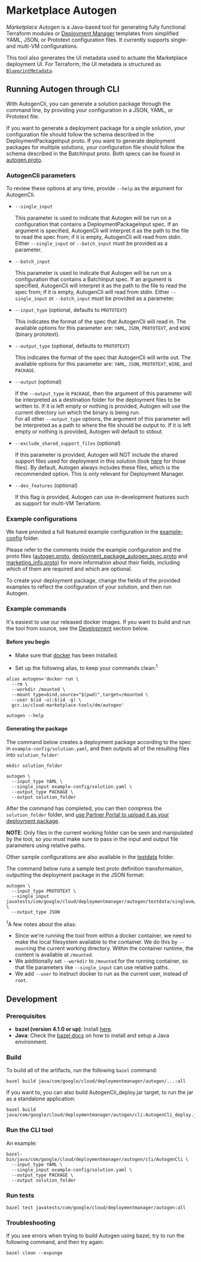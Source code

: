 # Marketplace Autogen

*Marketplace Autogen* is a Java-based tool for generating fully functional
Terraform modules or [Deployment Manager](https://cloud.google.com/deployment-manager/docs/)
templates from simplified YAML, JSON, or Prototext configuration files. It currently supports single- and multi-VM configurations.

This tool also generates the UI metadata used to actuate the Marketplace deployment UI. For Terraform, the UI metadata is structured as [`BlueprintMetadata`](https://pkg.go.dev/github.com/GoogleCloudPlatform/cloud-foundation-toolkit/cli/bpmetadata#BlueprintMetadata).


## Running Autogen through CLI

With AutogenCli, you can generate a solution package through the command line, by providing
your configuration in a JSON, YAML, or Prototext file.

If you want to generate a deployment package for a single solution, your configuration file should follow
the schema described in the DeploymentPackageInput proto. If you want to generate deployment packages for
multiple solutions, your configuration file should follow the schema described in the BatchInput proto.
Both specs can be found in
[autogen.proto](java/com/google/cloud/deploymentmanager/autogen/autogen.proto).

### AutogenCli parameters

To review these options at any time, provide `--help` as the argument for AutogenCli.

* `--single_input`

  This parameter is used to indicate that Autogen will be run on a configuration that contains a DeploymentPackageInput spec. If an argument is specified, AutogenCli will interpret it as the path to the file to read the spec from; if it is empty, AutogenCli will read from stdin. Either `--single_input` or `--batch_input` must be provided as a parameter.

* `--batch_input`

  This parameter is used to indicate that Autogen will be run on a configuration that contains a BatchInput spec. If an argument is specified, AutogenCli will interpret it as the path to the file to read the spec from; if it is empty, AutogenCli will read from stdin. Either `--single_input` or `--batch_input` must be provided as a parameter.

* `--input_type` (optional, defaults to `PROTOTEXT`)

  This indicates the format of the spec that AutogenCli will read in. The available options for this parameter are: `YAML`, `JSON`, `PROTOTEXT`, and `WIRE` (binary prototext).

* `--output_type` (optional, defaults to `PROTOTEXT`)

  This indicates the format of the spec that AutogenCli will write out. The available options for this parameter are: `YAML`, `JSON`, `PROTOTEXT`, `WIRE`, and `PACKAGE`.

* `--output` (optional)

  If the `--output_type` is `PACKAGE`, then the argument of this parameter will be interpreted as a destination folder for the deployment files to be written to. If it is left empty or nothing is provided, Autogen will use the current directory iun which the binary is being run.\
  For all other `--output_type` options, the argument of this parameter will be interpreted as a path to where the file should be output to. If it is left empty or nothing is provided, Autogen will default to stdout.

* `--exclude_shared_support_files` (optional)

  If this parameter is provided, Autogen will NOT include the shared support files used for deployment in this solution (look [here](./java/com/google/cloud/deploymentmanager/autogen/templates/dm/sharedsupport/common) for those files). By default, Autogen always includes these files, which is the recommended option. This is only relevant for Deployment Manager.

* `--dev_features` (optional)

  If this flag is provided, Autogen can use in-development features such as support for multi-VM Terraform.

### Example configurations

We have provided a full featured example configuration in the [example-config](example-config/) folder.

Please refer to the comments inside the example configuration and the proto files ([autogen.proto](./java/com/google/cloud/deploymentmanager/autogen/autogen.proto), [deployment_package_autogen_spec.proto](./java/com/google/cloud/deploymentmanager/autogen/deployment_package_autogen_spec.proto) and [marketing_info.proto](./java/com/google/cloud/deploymentmanager/autogen/marketing_info.proto)) for more information about their fields, including which of them are required and which are optional.

To create your deployment package, change the fields of the provided examples to reflect the configuration of your solution, and then run Autogen.

### Example commands

It's easiest to use our released docker images. If you want to build and run the tool from source, see the [Development](#development) section below.

#### Before you begin

* Make sure that [docker](https://www.docker.com/) has been installed.

* Set up the following alias, to keep your commands clean:<sup>1</sup>

```shell
alias autogen='docker run \
  --rm \
  --workdir /mounted \
  --mount type=bind,source="$(pwd)",target=/mounted \
  --user $(id -u):$(id -g) \
  gcr.io/cloud-marketplace-tools/dm/autogen'

autogen --help
```

#### Generating the package

The command below creates a deployment package according to the spec in `example-config/solution.yaml`, and then outputs all of the resulting files into `solution_folder`:

```shell
mkdir solution_folder

autogen \
  --input_type YAML \
  --single_input example-config/solution.yaml \
  --output_type PACKAGE \
  --output solution_folder
```

After the command has completed, you can then compress the `solution_folder` folder, and
[use Partner Portal to upload it as your deployment package](https://console.cloud.google.com/partner).

**NOTE**: Only files in the current working folder can be seen and manipulated by the tool, so you must make sure to pass in the input and output file parameters using relative paths.

Other sample configurations are also available in the [testdata](javatests/com/google/cloud/deploymentmanager/autogen/testdata) folder.

The command below runs a sample test proto definition transformation, outputting the deployment package in the JSON
format:

```shell
autogen \
  --input_type PROTOTEXT \
  --single_input javatests/com/google/cloud/deploymentmanager/autogen/testdata/singlevm/full_features/input.prototext \
  --output_type JSON
```

<sup>1</sup>A few notes about the alias:
- Since we're running the tool from within a docker container, we need to make the local filesystem available to the container. We do this by `--mount`ing the current working directory. Within the container runtime, the content is available at `/mounted`.
- We additionally set `--workdir` to `/mounted` for the running container, so that file parameters like `--single_input` can use relative paths.
- We add `--user` to instruct docker to run as the current user, instead of `root`.

## Development

### Prerequisites

* **bazel (version 4.1.0 or up)**: Install [here](https://docs.bazel.build/versions/master/install.html).
* **Java**: Check the [bazel docs](https://docs.bazel.build/versions/master/tutorial/java.html) on how to install and setup a Java environment.

### Build

To build all of the artifacts, run the following `bazel` command:

```shell
bazel build java/com/google/cloud/deploymentmanager/autogen/...:all
```

If you want to, you can also build AutogenCli_deploy.jar target, to run the jar as a standalone application:

```shell
bazel build java/com/google/cloud/deploymentmanager/autogen/cli:AutogenCli_deploy.jar
```

### Run the CLI tool

An example:

```shell
bazel-bin/java/com/google/cloud/deploymentmanager/autogen/cli/AutogenCli \
  --input_type YAML \
  --single_input example-config/solution.yaml \
  --output_type PACKAGE \
  --output solution_folder
```

### Run tests

```shell
bazel test javatests/com/google/cloud/deploymentmanager/autogen:all
```

### Troubleshooting

If you see errors when trying to build Autogen using bazel, try to run the following command, and then try again:

```shell
bazel clean --expunge
```
